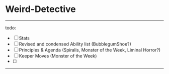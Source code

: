 # Weird-Detective

---
todo:
- [ ] Stats
- [ ] Revised and condensed Ability list (BubblegumShoe?)
- [ ] Principles & Agenda (Spiralis, Monster of the Week, Liminal Horror?)
- [ ] Keeper Moves (Monster of the Week)
- [ ] 
---


